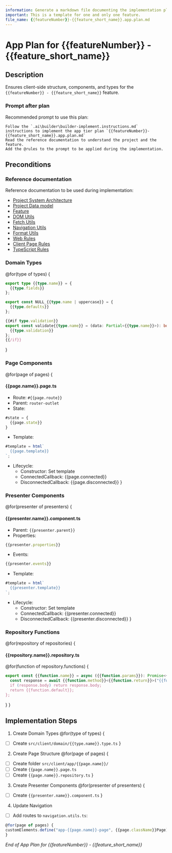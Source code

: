 ```yaml
---
information: Generate a markdown file documenting the implementation plan of the app tier for a feature.
important: This is a template for one and only one feature.
file_name: {{featureNumber}}-{{feature_short_name}}.app.plan.md
---
```


# App Plan for **{{featureNumber}} - {{feature_short_name}}**

## Description

Ensures client-side structure, components, and types for the `{{featureNumber}} - {{feature_short_name}}` feature.

### Prompt after plan

Recommended prompt to use this plan:

```text
Follow the `.ai\builder\builder-implement.instructions.md` instructions to implement the app tier plan `{{featureNumber}}-{{feature_short_name}}.app.plan.md`
Read the reference documentation to understand the project and the feature.
Add the @rules to the prompt to be applied during the implementation.
```

## Preconditions

### Reference documentation

Reference documentation to be used during implementation:

- [Project System Architecture](/docs/systems.blueprint.md)
- [Project Data model](/docs/data-model.blueprint.md)
- [Feature](/docs/{{featureNumber}}-{{feature_short_name}}/{{featureNumber}}-{{feature_short_name}}.blueprint.md)
- [DOM Utils](/src/client/shared/dom.utils.ts)
- [Fetch Utils](/src/client/shared/fetch.utils.ts)
- [Navigation Utils](/src/client/shared/navigation.utils.ts)
- [Format Utils](/src/client/shared/format.utils.ts)
- [Web Rules](/.cursor/rules/web.mdc)
- [Client Page Rules](/.cursor/rules/client-page.mdc)
- [TypeScript Rules](/.cursor/rules/type-script.mdc)

### Domain Types

@for(type of types) {
```typescript
export type {{type.name}} = {
  {{type.fields}}
};

export const NULL_{{type.name | uppercase}} = {
  {{type.defaults}}
};

{{#if type.validation}}
export const validate{{type.name}} = (data: Partial<{{type.name}}>): boolean => {
  {{type.validation}}
};
{{/if}}
```
}

### Page Components

@for(page of pages) {
#### {{page.name}}.page.ts
- Route: `#{{page.route}}`
- Parent: `router-outlet`
- State:
```typescript
#state = {
  {{page.state}}
}
```
- Template:
```typescript
#template = html`
  {{page.template}}
`;
```
- Lifecycle:
  - Constructor: Set template
  - ConnectedCallback: {{page.connected}}
  - DisconnectedCallback: {{page.disconnected}}
}

### Presenter Components

@for(presenter of presenters) {
#### {{presenter.name}}.component.ts
- Parent: `{{presenter.parent}}`
- Properties:
```typescript
{{presenter.properties}}
```
- Events:
```typescript
{{presenter.events}}
```
- Template:
```typescript
#template = html`
  {{presenter.template}}
`;
```
- Lifecycle:
  - Constructor: Set template
  - ConnectedCallback: {{presenter.connected}}
  - DisconnectedCallback: {{presenter.disconnected}}
}

### Repository Functions

@for(repository of repositories) {
#### {{repository.name}}.repository.ts
@for(function of repository.functions) {
```typescript
export const {{function.name}} = async ({{function.params}}): Promise<{{function.return}}> => {
  const response = await {{function.method}}<{{function.return}}>("{{function.endpoint}}"{{#if function.body}}, {{function.body}}{{/if}});
  if (response.body) return response.body;
  return {{function.default}};
};
```
}
}

## Implementation Steps

1. Create Domain Types
@for(type of types) {
- [ ] Create `src/client/domain/{{type.name}}.type.ts`
}

2. Create Page Structure
@for(page of pages) {
- [ ] Create folder `src/client/app/{{page.name}}/`
- [ ] Create `{{page.name}}.page.ts`
- [ ] Create `{{page.name}}.repository.ts`
}

3. Create Presenter Components
@for(presenter of presenters) {
- [ ] Create `{{presenter.name}}.component.ts`
}

4. Update Navigation
- [ ] Add routes to `navigation.utils.ts`:
```typescript
@for(page of pages) {
customElements.define("app-{{page.name}}-page", {{page.className}}Page);
}
```


_End of App Plan for {{featureNumber}} - {{feature_short_name}}_
